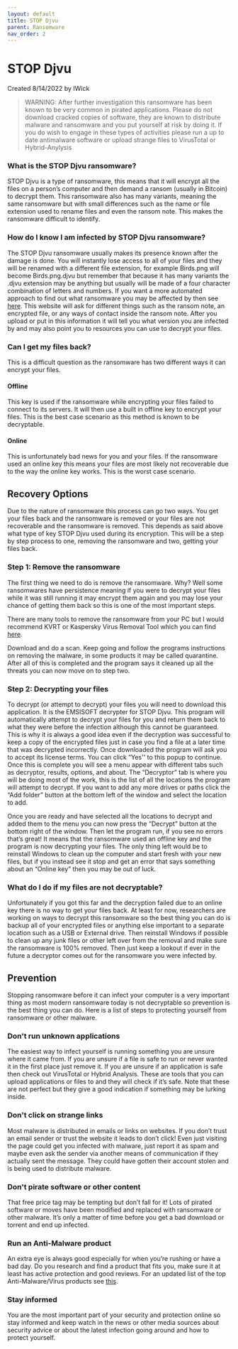 ```yaml
---
layout: default
title: STOP Djvu
parent: Ransomware
nav_order: 2
---
```


# STOP Djvu
Created 8/14/2022 by IWick

> WARNING: After further investigation this ransomware has been known to be very common in pirated applications. Please do not download cracked copies of software, they are known to distribute malware and ransomware and you put yourself at risk by doing it. If you do wish to engage in these types of activities please run a up to date antimalware software or upload strange files to VirusTotal or Hybrid-Anylysis

### What is the STOP Djvu ransomware?
STOP Djvu is a type of ransomware, this means that it will encrypt all the files on a person’s computer and then demand a ransom (usually in Bitcoin) to decrypt them. This ransomware also has many variants, meaning the same ransomware but with small differences such as the name or file extension used to rename files and even the ransom note. This makes the ransomware difficult to identify.

### How do I know I am infected by STOP Djvu ransomware?
The STOP Djvu ransomware usually makes its presence known after the damage is done. You will instantly lose access to all of your files and they will be renamed with a different file extension, for example Birds.png will become Birds.png.djvu but remember that because it has many variants the .djvu extension may be anything but usually will be made of a four character combination of letters and numbers. If you want a more automated approach to find out what ransomware you may be affected by then see [here](https://id-ransomware.malwarehunterteam.com/). This website will ask for different things such as the ransom note, an encrypted file, or any ways of contact inside the ransom note. After you upload or put in this information it will tell you what version you are infected by and may also point you to resources you can use to decrypt your files.

### Can I get my files back?
This is a difficult question as the ransomware has two different ways it can encrypt your files.
#### **Offline**
This key is used if the ransomware while encrypting your files failed to connect to its servers. It will then use a built in offline key to encrypt your files. This is the best case scenario as this method is known to be decryptable.

#### **Online**
This is unfortunately bad news for you and your files. If the ransomware used an online key this means your files are most likely not recoverable due to the way the online key works. This is the worst case scenario.


## Recovery Options
Due to the nature of ransomware this process can go two ways. You get your files back and the ransomware is removed or your files are not recoverable and the ransomware is removed. This depends as said above what type of key STOP Djvu used during its encryption. This will be a step by step process to one, removing the ransomware and two, getting your files back.

### Step 1: Remove the ransomware
The first thing we need to do is remove the ransomware. Why? Well some ransomwares have persistence meaning if you were to decrypt your files while it was still running it may encrypt them again and you may lose your chance of getting them back so this is one of the most important steps.

There are many tools to remove the ransomware from your PC but I would recommend KVRT or Kaspersky Virus Removal Tool which you can find [here](https://www.kaspersky.com/downloads/thank-you/free-virus-removal-tool).

Download and do a scan. Keep going and follow the programs instructions on removing the malware, in some products it may be called quarantine. After all of this is completed and the program says it cleaned up all the threats you can now move on to step two.

### Step 2: Decrypting your files
To decrypt (or attempt to decrypt) your files you will need to download this application. It is the EMSISOFT decrypter for STOP Djvu. This program will automatically attempt to decrypt your files for you and return them back to what they were before the infection although this cannot be guaranteed. This is why it is always a good idea even if the decryption was successful to keep a copy of the encrypted files just in case you find a file at a later time that was decrypted incorrectly. Once downloaded the program will ask you to accept its license terms. You can click “Yes'' to this popup to continue. Once this is complete you will see a menu appear with different tabs such as decryptor, results, options, and about. The “Decryptor” tab is where you will be doing most of the work, this is the list of all the locations the program will attempt to decrypt. If you want to add any more drives or paths click the “Add folder” button at the bottom left of the window and select the location to add.

Once you are ready and have selected all the locations to decrypt and added them to the menu you can now press the “Decrypt” button at the bottom right of the window. Then let the program run, if you see no errors that’s great! It means that the ransomware used an offline key and the program is now decrypting your files. The only thing left would be to reinstall Windows to clean up the computer and start fresh with your new files, but if you instead see it stop and get an error that says something about an “Online key” then you may be out of luck.

### What do I do if my files are not decryptable?
Unfortunately if you got this far and the decryption failed due to an online key there is no way to get your files back. At least for now, researchers are working on ways to decrypt this ransomware so the best thing you can do is backup all of your encrypted files or anything else important to a separate location such as a USB or External drive. Then reinstall Windows if possible to clean up any junk files or other left over from the removal and make sure the ransomware is 100% removed. Then just keep a lookout if ever in the future a decryptor comes out for the ransomware you were infected by.

## Prevention
Stopping ransomware before it can infect your computer is a very important thing as most modern ransomware today is not decryptable so prevention is the best thing you can do. Here is a list of steps to protecting yourself from ransomware or other malware.

### Don't run unknown applications
The easiest way to infect yourself is running something you are unsure where it came from. If you are unsure if a file is safe to run or never wanted it in the first place just remove it. If you are unsure if an application is safe then check out VirusTotal or Hybrid Analysis. These are tools that you can upload applications or files to and they will check if it’s safe. Note that these are not perfect but they give a good indication if something may be lurking inside.

### Don't click on strange links
Most malware is distributed in emails or links on websites. If you don’t trust an email sender or trust the website it leads to don’t click! Even just visiting the page could get you infected with malware, just report it as spam and maybe even ask the sender via another means of communication if they actually sent the message. They could have gotten their account stolen and is being used to distribute malware.

### Don't pirate software or other content
That free price tag may be tempting but don’t fall for it! Lots of pirated software or moves have been modified and replaced with ransomware or other malware. It’s only a matter of time before you get a bad download or torrent and end up infected.

### Run an Anti-Malware product
An extra eye is always good especially for when you’re rushing or have a bad day. Do you research and find a product that fits you, make sure it at least has active protection and good reviews. For an updated list of the top Anti-Malware/Virus products see [this](https://thepcsecuritychannel.com/best-antivirus).

### Stay informed
You are the most important part of your security and protection online so stay informed and keep watch in the news or other media sources about security advice or about the latest infection going around and how to protect yourself.
